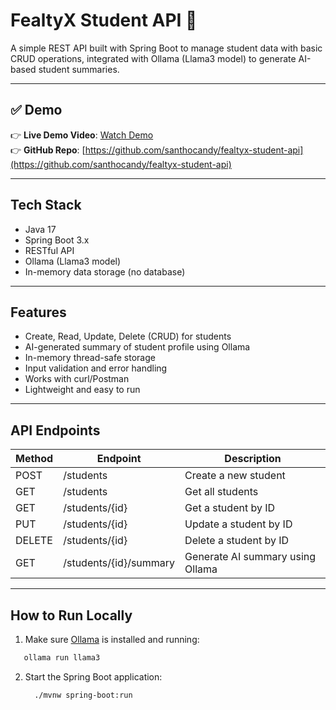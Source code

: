 # FealtyX Student API 🚀

A simple REST API built with Spring Boot to manage student data with basic CRUD operations, integrated with Ollama (Llama3 model) to generate AI-based student summaries.

---

## ✅ Demo

👉 **Live Demo Video**: [Watch Demo](https://drive.google.com/file/d/1vjD3Nm4t1wPnjDLi_Kx32I1mc0HG1pmv/view?usp=sharing)  
👉 **GitHub Repo**: [https://github.com/santhocandy/fealtyx-student-api](https://github.com/santhocandy/fealtyx-student-api)

---

## Tech Stack

- Java 17
- Spring Boot 3.x
- RESTful API
- Ollama (Llama3 model)
- In-memory data storage (no database)

---

## Features

- Create, Read, Update, Delete (CRUD) for students
- AI-generated summary of student profile using Ollama
- In-memory thread-safe storage
- Input validation and error handling
- Works with curl/Postman
- Lightweight and easy to run

---

## API Endpoints

| Method | Endpoint                 | Description                         |
|--------|--------------------------|-------------------------------------|
| POST   | /students                | Create a new student                |
| GET    | /students                | Get all students                    |
| GET    | /students/{id}          | Get a student by ID                 |
| PUT    | /students/{id}          | Update a student by ID              |
| DELETE | /students/{id}          | Delete a student by ID              |
| GET    | /students/{id}/summary  | Generate AI summary using Ollama    |

---

## How to Run Locally

1. Make sure [Ollama](https://ollama.com) is installed and running:

```bash
   ollama run llama3
```

2. Start the Spring Boot application:
   ```bash
     ./mvnw spring-boot:run
   ```

